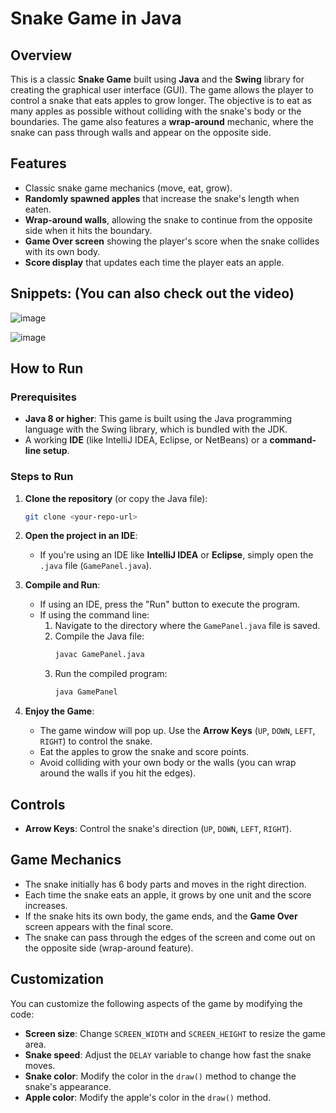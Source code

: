 # Snake Game in Java

## Overview
This is a classic **Snake Game** built using **Java** and the **Swing** library for creating the graphical user interface (GUI). The game allows the player to control a snake that eats apples to grow longer. The objective is to eat as many apples as possible without colliding with the snake's body or the boundaries. The game also features a **wrap-around** mechanic, where the snake can pass through walls and appear on the opposite side.

## Features
- Classic snake game mechanics (move, eat, grow).
- **Randomly spawned apples** that increase the snake's length when eaten.
- **Wrap-around walls**, allowing the snake to continue from the opposite side when it hits the boundary.
- **Game Over screen** showing the player's score when the snake collides with its own body.
- **Score display** that updates each time the player eats an apple.

## Snippets: (You can also check out the video)

![image](https://github.com/user-attachments/assets/97283098-5fe4-4fb6-bf92-d0300a906bcb)

![image](https://github.com/user-attachments/assets/52c30f02-af40-49f8-901f-5d7455fcc220)

## How to Run

### Prerequisites
- **Java 8 or higher**: This game is built using the Java programming language with the Swing library, which is bundled with the JDK.
- A working **IDE** (like IntelliJ IDEA, Eclipse, or NetBeans) or a **command-line setup**.

### Steps to Run
1. **Clone the repository** (or copy the Java file):
    ```bash
    git clone <your-repo-url>
    ```

2. **Open the project in an IDE**:
    - If you're using an IDE like **IntelliJ IDEA** or **Eclipse**, simply open the `.java` file (`GamePanel.java`).

3. **Compile and Run**:
    - If using an IDE, press the "Run" button to execute the program.
    - If using the command line:
        1. Navigate to the directory where the `GamePanel.java` file is saved.
        2. Compile the Java file:
            ```bash
            javac GamePanel.java
            ```
        3. Run the compiled program:
            ```bash
            java GamePanel
            ```

4. **Enjoy the Game**:
    - The game window will pop up. Use the **Arrow Keys** (`UP`, `DOWN`, `LEFT`, `RIGHT`) to control the snake.
    - Eat the apples to grow the snake and score points.
    - Avoid colliding with your own body or the walls (you can wrap around the walls if you hit the edges).

## Controls
- **Arrow Keys**: Control the snake's direction (`UP`, `DOWN`, `LEFT`, `RIGHT`).

## Game Mechanics
- The snake initially has 6 body parts and moves in the right direction.
- Each time the snake eats an apple, it grows by one unit and the score increases.
- If the snake hits its own body, the game ends, and the **Game Over** screen appears with the final score.
- The snake can pass through the edges of the screen and come out on the opposite side (wrap-around feature).

## Customization
You can customize the following aspects of the game by modifying the code:
- **Screen size**: Change `SCREEN_WIDTH` and `SCREEN_HEIGHT` to resize the game area.
- **Snake speed**: Adjust the `DELAY` variable to change how fast the snake moves.
- **Snake color**: Modify the color in the `draw()` method to change the snake's appearance.
- **Apple color**: Modify the apple's color in the `draw()` method.

